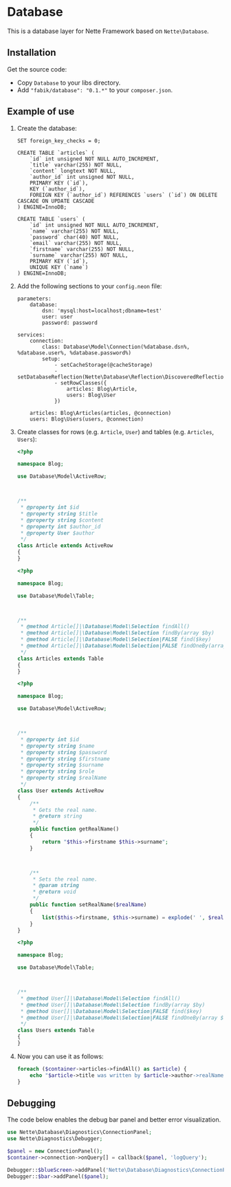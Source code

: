 Database
========

This is a database layer for Nette Framework based on `Nette\Database`.

## Installation

Get the source code:
* Copy `Database` to your libs directory.
* Add `"fabik/database": "0.1.*"` to your `composer.json`.

## Example of use

1. Create the database:

	```mysql
	SET foreign_key_checks = 0;

	CREATE TABLE `articles` (
		`id` int unsigned NOT NULL AUTO_INCREMENT,
		`title` varchar(255) NOT NULL,
		`content` longtext NOT NULL,
		`author_id` int unsigned NOT NULL,
		PRIMARY KEY (`id`),
		KEY (`author_id`),
		FOREIGN KEY (`author_id`) REFERENCES `users` (`id`) ON DELETE CASCADE ON UPDATE CASCADE
	) ENGINE=InnoDB;

	CREATE TABLE `users` (
		`id` int unsigned NOT NULL AUTO_INCREMENT,
		`name` varchar(255) NOT NULL,
		`password` char(40) NOT NULL,
		`email` varchar(255) NOT NULL,
		`firstname` varchar(255) NOT NULL,
		`surname` varchar(255) NOT NULL,
		PRIMARY KEY (`id`),
		UNIQUE KEY (`name`)
	) ENGINE=InnoDB;
	```

2. Add the following sections to your `config.neon` file:

	```neon
	parameters:
		database:
			dsn: 'mysql:host=localhost;dbname=test'
			user: user
			password: password

	services:
		connection:
			class: Database\Model\Connection(%database.dsn%, %database.user%, %database.password%)
			setup:
				- setCacheStorage(@cacheStorage)
				- setDatabaseReflection(Nette\Database\Reflection\DiscoveredReflection(@cacheStorage))
				- setRowClasses({
					articles: Blog\Article,
					users: Blog\User
				})

		articles: Blog\Articles(articles, @connection)
		users: Blog\Users(users, @connection)
	```

4. Create classes for rows (e.g. `Article`, `User`) and tables (e.g. `Articles`, `Users`):

	```php
	<?php

	namespace Blog;

	use Database\Model\ActiveRow;



	/**
	 * @property int $id
	 * @property string $title
	 * @property string $content
	 * @property int $author_id
	 * @property User $author
	 */
	class Article extends ActiveRow
	{
	}

	```

	```php
	<?php

	namespace Blog;

	use Database\Model\Table;



	/**
	 * @method Article[]|\Database\Model\Selection findAll()
	 * @method Article[]|\Database\Model\Selection findBy(array $by)
	 * @method Article[]|\Database\Model\Selection|FALSE find($key)
	 * @method Article[]|\Database\Model\Selection|FALSE findOneBy(array $by)
	 */
	class Articles extends Table
	{
	}

	```

	```php
	<?php

	namespace Blog;

	use Database\Model\ActiveRow;



	/**
	 * @property int $id
	 * @property string $name
	 * @property string $password
	 * @property string $firstname
	 * @property string $surname
	 * @property string $role
	 * @property string $realName
	 */
	class User extends ActiveRow
	{
		/**
		 * Gets the real name.
		 * @return string
		 */
		public function getRealName()
		{
			return "$this->firstname $this->surname";
		}



		/**
		 * Sets the real name.
		 * @param string
		 * @return void
		 */
		public function setRealName($realName)
		{
			list($this->firstname, $this->surname) = explode(' ', $realName);
		}
	}

	```

	```php
	<?php

	namespace Blog;

	use Database\Model\Table;



	/**
	 * @method User[]|\Database\Model\Selection findAll()
	 * @method User[]|\Database\Model\Selection findBy(array $by)
	 * @method User[]|\Database\Model\Selection|FALSE find($key)
	 * @method User[]|\Database\Model\Selection|FALSE findOneBy(array $by)
	 */
	class Users extends Table
	{
	}

	```

5. Now you can use it as follows:

	```php
	foreach ($container->articles->findAll() as $article) {
		echo "$article->title was written by $article->author->realName\n";
	}
	```

## Debugging

The code below enables the debug bar panel and better error visualization.

```php
use Nette\Database\Diagnostics\ConnectionPanel;
use Nette\Diagnostics\Debugger;

$panel = new ConnectionPanel();
$container->connection->onQuery[] = callback($panel, 'logQuery');

Debugger::$blueScreen->addPanel('Nette\Database\Diagnostics\ConnectionPanel::renderException');
Debugger::$bar->addPanel($panel);
```
